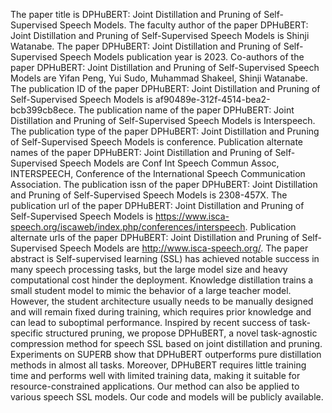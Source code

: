 The paper title is DPHuBERT: Joint Distillation and Pruning of Self-Supervised Speech Models.
The faculty author of the paper DPHuBERT: Joint Distillation and Pruning of Self-Supervised Speech Models is Shinji Watanabe.
The paper DPHuBERT: Joint Distillation and Pruning of Self-Supervised Speech Models publication year is 2023.
Co-authors of the paper DPHuBERT: Joint Distillation and Pruning of Self-Supervised Speech Models are Yifan Peng, Yui Sudo, Muhammad Shakeel, Shinji Watanabe.
The publication ID of the paper DPHuBERT: Joint Distillation and Pruning of Self-Supervised Speech Models is af90489e-312f-4514-bea2-bcb399cb8ece.
The publication name of the paper DPHuBERT: Joint Distillation and Pruning of Self-Supervised Speech Models is Interspeech.
The publication type of the paper DPHuBERT: Joint Distillation and Pruning of Self-Supervised Speech Models is conference.
Publication alternate names of the paper DPHuBERT: Joint Distillation and Pruning of Self-Supervised Speech Models are Conf Int Speech Commun Assoc, INTERSPEECH, Conference of the International Speech Communication Association.
The publication issn of the paper DPHuBERT: Joint Distillation and Pruning of Self-Supervised Speech Models is 2308-457X.
The publication url of the paper DPHuBERT: Joint Distillation and Pruning of Self-Supervised Speech Models is https://www.isca-speech.org/iscaweb/index.php/conferences/interspeech.
Publication alternate urls of the paper DPHuBERT: Joint Distillation and Pruning of Self-Supervised Speech Models are http://www.isca-speech.org/.
The paper abstract is Self-supervised learning (SSL) has achieved notable success in many speech processing tasks, but the large model size and heavy computational cost hinder the deployment. Knowledge distillation trains a small student model to mimic the behavior of a large teacher model. However, the student architecture usually needs to be manually designed and will remain fixed during training, which requires prior knowledge and can lead to suboptimal performance. Inspired by recent success of task-specific structured pruning, we propose DPHuBERT, a novel task-agnostic compression method for speech SSL based on joint distillation and pruning. Experiments on SUPERB show that DPHuBERT outperforms pure distillation methods in almost all tasks. Moreover, DPHuBERT requires little training time and performs well with limited training data, making it suitable for resource-constrained applications. Our method can also be applied to various speech SSL models. Our code and models will be publicly available.
